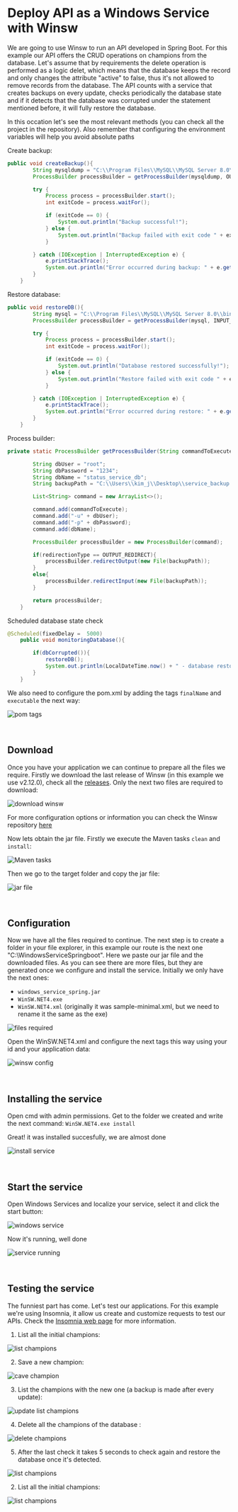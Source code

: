 # Deploy API as a Windows Service with Winsw

We are going to use Winsw to run an API developed in Spring Boot. For this example our API offers the CRUD operations on champions from the database. Let's assume that by requirements 
the delete operation is performed as a logic delet, which means that the database keeps the record and only changes the attribute "active" to false, thus it's not allowed to remove records
from the database.
The API counts with a service that creates backups on every update, checks periodically the database state and if it detects that the database was corrupted under the statement 
mentioned before, it will fully restore the database.

In this occation let's see the most relevant methods (you can check all the project in the repository). Also remember that configuring the environment variables will help you
avoid absolute paths

Create backup:
```java
public void createBackup(){
        String mysqldump = "C:\\Program Files\\MySQL\\MySQL Server 8.0\\bin\\mysqldump";
        ProcessBuilder processBuilder = getProcessBuilder(mysqldump, OUTPUT_REDIRECT);

        try {
            Process process = processBuilder.start();
            int exitCode = process.waitFor();

            if (exitCode == 0) {
                System.out.println("Backup successful!");
            } else {
                System.out.println("Backup failed with exit code " + exitCode);
            }

        } catch (IOException | InterruptedException e) {
            e.printStackTrace();
            System.out.println("Error occurred during backup: " + e.getMessage());;
        }
    }
```

Restore database:
```java
public void restoreDB(){
        String mysql = "C:\\Program Files\\MySQL\\MySQL Server 8.0\\bin\\mysql";
        ProcessBuilder processBuilder = getProcessBuilder(mysql, INPUT_REDIRECT);

        try {
            Process process = processBuilder.start();
            int exitCode = process.waitFor();

            if (exitCode == 0) {
                System.out.println("Database restored successfully!");
            } else {
                System.out.println("Restore failed with exit code " + exitCode);
            }

        } catch (IOException | InterruptedException e) {
            e.printStackTrace();
            System.out.println("Error occurred during restore: " + e.getMessage());;
        }
    }
```

Process builder:
```java
private static ProcessBuilder getProcessBuilder(String commandToExecute, int redirectionType) {

        String dbUser = "root";
        String dbPassword = "1234";
        String dbName = "status_service_db";
        String backupPath = "C:\\Users\\kim_j\\Desktop\\service_backup.sql";

        List<String> command = new ArrayList<>();

        command.add(commandToExecute);
        command.add("-u" + dbUser);
        command.add("-p" + dbPassword);
        command.add(dbName);

        ProcessBuilder processBuilder = new ProcessBuilder(command);

        if(redirectionType == OUTPUT_REDIRECT){
            processBuilder.redirectOutput(new File(backupPath));
        }
        else{
            processBuilder.redirectInput(new File(backupPath));
        }

        return processBuilder;
    }
```

Scheduled database state check
```java
@Scheduled(fixedDelay =  5000)
    public void monitoringDatabase(){

        if(dbCorrupted()){
            restoreDB();
            System.out.println(LocalDateTime.now() + " - database restored succesfully!");
        }
    }
```

We also need to configure the pom.xml by adding the tags `finalName` and `executable` the next way:

![pom tags](https://github.com/CristopherLodbrok117/api-deployment-as-windows-service/blob/23817d66a4a38dda3a96299d1a0d562187d95983/Screenshots/0%20-%20define%20app%20name%20and%20executable.png)

<br>

## Download 
Once you have your application we can continue to prepare all the files we require. Firstly we download the last release of Winsw (in this example we use v2.12.0), check all the 
[releases](https://github.com/winsw/winsw/releases "Winsw releases"). Only the next two files are required to download:

![download winsw](https://github.com/CristopherLodbrok117/api-deployment-as-windows-service/blob/23817d66a4a38dda3a96299d1a0d562187d95983/Screenshots/3%20-%20download%20winsw.png)

For more configuration options or information you can check the Winsw repository [here](https://github.com/winsw/winsw "Winsw repository")

Now lets obtain the jar file. Firstly we execute the Maven tasks `clean` and `install`:

![Maven tasks](https://github.com/CristopherLodbrok117/api-deployment-as-windows-service/blob/23817d66a4a38dda3a96299d1a0d562187d95983/Screenshots/1%20-%20Maven%20tasks.png)

Then we go to the target folder and copy the jar file:

![jar file](https://github.com/CristopherLodbrok117/api-deployment-as-windows-service/blob/23817d66a4a38dda3a96299d1a0d562187d95983/Screenshots/2%20-%20Copy%20jar%20file.png)

<br>

## Configuration

Now we have all the files required to continue. The next step is to create a folder in your file explorer, in this example our route is the next one "C:\WindowsServiceSpringboot".
Here we paste our jar file and the downloaded files. As you can see there are more files, but they are generated once we configure and install the service. Initially we only have the 
next ones:

* `windows_service_spring.jar`
* `WinSW.NET4.exe`
* `WinSW.NET4.xml` (originally it was sample-minimal.xml, but we need to rename it the same as the exe)

![files required](https://github.com/CristopherLodbrok117/api-deployment-as-windows-service/blob/809f0e99bf3e91353d31912ad24064423fd52eb4/Screenshots/4%20-%20files%20required.png)

Open the WinSW.NET4.xml and configure the next tags this way using your id and your application data:

![winsw config](https://github.com/CristopherLodbrok117/api-deployment-as-windows-service/blob/809f0e99bf3e91353d31912ad24064423fd52eb4/Screenshots/5%20-%20winsw%20xml%20configuration.png)

<br>

## Installing the service

Open cmd with admin permissions. Get to the folder we created and write the next command: `WinSW.NET4.exe install`

Great! it was installed succesfully, we are almost done

![install service](https://github.com/CristopherLodbrok117/api-deployment-as-windows-service/blob/809f0e99bf3e91353d31912ad24064423fd52eb4/Screenshots/6%20-%20Installed%20service.png)

<br>

## Start the service

Open Windows Services and localize your service, select it and click the start button:

![windows service](https://github.com/CristopherLodbrok117/api-deployment-as-windows-service/blob/809f0e99bf3e91353d31912ad24064423fd52eb4/Screenshots/7%20-%20Service%20start.png)

Now it's running, well done

![service running](https://github.com/CristopherLodbrok117/api-deployment-as-windows-service/blob/809f0e99bf3e91353d31912ad24064423fd52eb4/Screenshots/8%20-%20Service%20running.png)

<br>

## Testing the service

The funniest part has come. Let's test our applications. For this example we're using Insomnia, it allow us create and customize requests to test our APIs. Check the [Insomnia web page](https://insomnia.rest/) for more information.


1. List all the initial champions:

![list champions](https://github.com/CristopherLodbrok117/api-deployment-as-windows-service/blob/408a80b3e017089fb9e4006a037d6d67d2c71881/Screenshots/9%20-%20list%20initial%20champions.png)


2. Save a new champion:

![cave champion](https://github.com/CristopherLodbrok117/api-deployment-as-windows-service/blob/408a80b3e017089fb9e4006a037d6d67d2c71881/Screenshots/10%20-%20Save%20new%20Champion.png)

3. List the champions with the new one (a backup is made after every update):

![update list champions](https://github.com/CristopherLodbrok117/api-deployment-as-windows-service/blob/408a80b3e017089fb9e4006a037d6d67d2c71881/Screenshots/11%20-%20list%20new%20champions.png)

4. Delete all the champions of the database :

![delete champions](https://github.com/CristopherLodbrok117/api-deployment-as-windows-service/blob/408a80b3e017089fb9e4006a037d6d67d2c71881/Screenshots/12%20-%20Delete%20all%20champions.png)

5. After the last check it takes 5 seconds to check again and restore the database once it's detected.

![list champions]()

2. List all the initial champions:

![list champions]()
